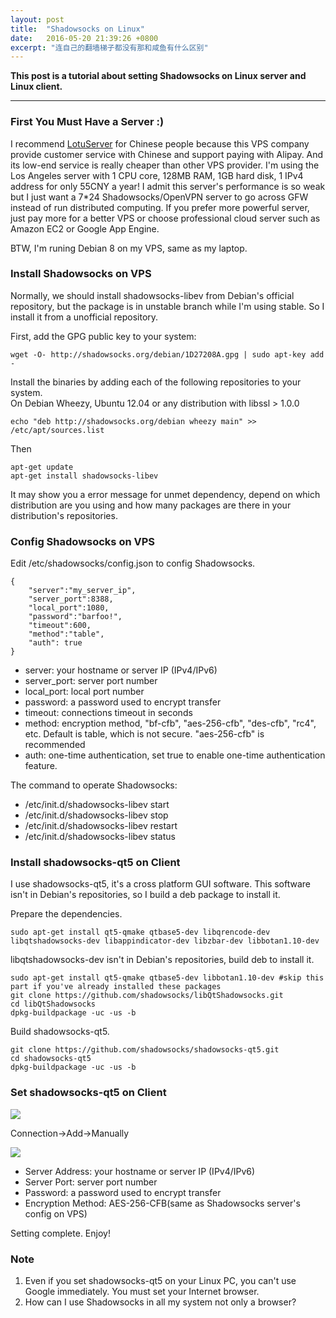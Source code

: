 ```yaml
---
layout: post
title:  "Shadowsocks on Linux"
date:   2016-05-20 21:39:26 +0800
excerpt: "连自己的翻墙梯子都没有那和咸鱼有什么区别"
---
```


**This post is a tutorial about setting Shadowsocks on Linux server and Linux client.**

****

### First You Must Have a Server :)

I recommend [LotuServer](http://www.lotuserver.com/) for Chinese people because this VPS company provide customer service with Chinese and support paying with Alipay. And its low-end service is really cheaper than other VPS provider. I'm using the Los Angeles server with 1 CPU core, 128MB RAM, 1GB hard disk, 1 IPv4 address for only 55CNY a year! I admit this server's performance is so weak but I just want a 7*24 Shadowsocks/OpenVPN server to go across GFW instead of run distributed computing. If you prefer more powerful server, just pay more for a better VPS or choose professional cloud server such as Amazon EC2 or Google App Engine.

BTW, I'm runing Debian 8 on my VPS, same as my laptop.

### Install Shadowsocks on VPS

Normally, we should install shadowsocks-libev from Debian's official repository, but the package is in unstable branch while I'm using stable. So I install it from a unofficial repository.

First, add the GPG public key to your system:

```
wget -O- http://shadowsocks.org/debian/1D27208A.gpg | sudo apt-key add -
```

Install the binaries by adding each of the following repositories to your system.  
On Debian Wheezy, Ubuntu 12.04 or any distribution with libssl > 1.0.0

```
echo "deb http://shadowsocks.org/debian wheezy main" >> /etc/apt/sources.list
```

Then

```
apt-get update
apt-get install shadowsocks-libev
```

It may show you a error message for unmet dependency, depend on which distribution are you using and how many packages are there in your distribution's repositories.

### Config Shadowsocks on VPS

Edit /etc/shadowsocks/config.json to config Shadowsocks.

```
{
    "server":"my_server_ip",
    "server_port":8388,
    "local_port":1080,
    "password":"barfoo!",
    "timeout":600,
    "method":"table",
    "auth": true
}
```

+ server: your hostname or server IP (IPv4/IPv6)
+ server_port: server port number
+ local_port: local port number
+ password: a password used to encrypt transfer
+ timeout: connections timeout in seconds
+ method: encryption method, "bf-cfb", "aes-256-cfb", "des-cfb", "rc4", etc. Default is table, which is not secure. "aes-256-cfb" is recommended
+ auth: one-time authentication, set true to enable one-time authentication feature.

The command to operate Shadowsocks:

+ /etc/init.d/shadowsocks-libev start
+ /etc/init.d/shadowsocks-libev stop
+ /etc/init.d/shadowsocks-libev restart
+ /etc/init.d/shadowsocks-libev status

### Install shadowsocks-qt5 on Client

I use shadowsocks-qt5, it's a cross platform GUI software. This software isn't in Debian's repositories, so I build a deb package to install it.

Prepare the dependencies.

```
sudo apt-get install qt5-qmake qtbase5-dev libqrencode-dev libqtshadowsocks-dev libappindicator-dev libzbar-dev libbotan1.10-dev
```

libqtshadowsocks-dev isn't in Debian's repositories, build deb to install it.

```
sudo apt-get install qt5-qmake qtbase5-dev libbotan1.10-dev #skip this part if you've already installed these packages
git clone https://github.com/shadowsocks/libQtShadowsocks.git
cd libQtShadowsocks
dpkg-buildpackage -uc -us -b
```

Build shadowsocks-qt5.

```
git clone https://github.com/shadowsocks/shadowsocks-qt5.git
cd shadowsocks-qt5
dpkg-buildpackage -uc -us -b
```

### Set shadowsocks-qt5 on Client

![](http://7xt9ka.com2.z0.glb.qiniucdn.com/shadowsocks-qt5-0.png)

Connection->Add->Manually

![](http://7xt9ka.com2.z0.glb.qiniucdn.com/shadowsocks-qt5-1.png)

+ Server Address: your hostname or server IP (IPv4/IPv6)
+ Server Port: server port number
+ Password: a password used to encrypt transfer
+ Encryption Method: AES-256-CFB(same as Shadowsocks server's config on VPS)

Setting complete. Enjoy!

### Note

1. Even if you set shadowsocks-qt5 on your Linux PC, you can't use Google immediately. You must set your Internet browser.
2. How can I use Shadowsocks in all my system not only a browser?
